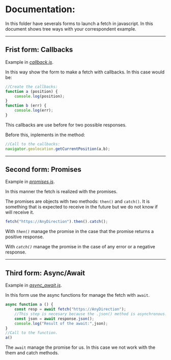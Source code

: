 # **Documentation:**

In this folder have severals forms to launch a fetch in javascript. In this document shows tree ways with your correspondent example.

---

## Frist form: **Callbacks**

Example in [*callback.js*](callbacks.js).

In this way show the form to make a fetch with callbacks. In this case would be:

```javascript
//Create the callbacks:
function a (position) {
    console.log(position);
}
function b (err) {
    console.log(err);
}
```
This callbacks are use before for two possible responses. 

Before this, inplements in the method: 
```javascript
//Call to the callbacks:
navigator.geolocation.getCurrentPosition(a,b);
```
---

## Second form: **Promises**

Example in [*promises.js*](promises.js).

In this manner the fetch is realized with the promises.

The promises are objects with two methods: `then()` and `catch()`. It is something that is expected to receive in the future but we do not know if will receive it.

```javascript
fetch("https://AnyDirection").then().catch();

```
With *`then()`* manage the promise in the case that the promise returns a positive response.

With *`catch()`* manage the promise in the case of any error or a negative response.

---

## Third form: **Async/Await**

Example in [*async_await.js*](async_await.js).

In this form use the async functions for manage the fetch with `await`.

```javascript 
async function a () {
    const resp = await fetch("https://AnyDirection");
    //This step is necesary because the .json() method is asynchronous.
    const json = await response.json();
    console.log("Result of the await:",json);
}
//Call to the function.
a()
```
The `await` manage the promise for us. In this case we not work with the them and catch methods.
